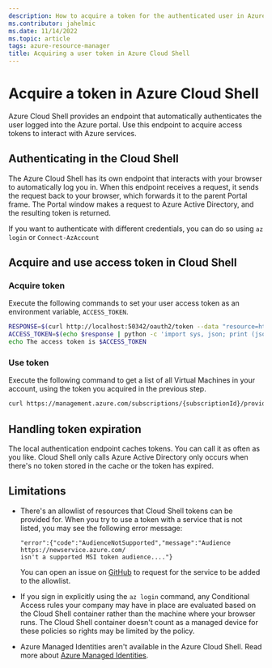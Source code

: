 ```yaml
---
description: How to acquire a token for the authenticated user in Azure Cloud Shell
ms.contributor: jahelmic
ms.date: 11/14/2022
ms.topic: article
tags: azure-resource-manager
title: Acquiring a user token in Azure Cloud Shell
---
```

# Acquire a token in Azure Cloud Shell
<!--
TODO:
- MSI is never mentioned in this article - what is it?
- Need powershell example - there are examples in other articles - be consistent
-->
Azure Cloud Shell provides an endpoint that automatically authenticates the user logged into the
Azure portal. Use this endpoint to acquire access tokens to interact with Azure services.

## Authenticating in the Cloud Shell

The Azure Cloud Shell has its own endpoint that interacts with your browser to automatically log you
in. When this endpoint receives a request, it sends the request back to your browser, which forwards
it to the parent Portal frame. The Portal window makes a request to Azure Active Directory, and the
resulting token is returned.

If you want to authenticate with different credentials, you can do so using `az login` or
`Connect-AzAccount`

## Acquire and use access token in Cloud Shell

### Acquire token

Execute the following commands to set your user access token as an environment variable,
`ACCESS_TOKEN`.

```bash
RESPONSE=$(curl http://localhost:50342/oauth2/token --data "resource=https://management.azure.com/" -H Metadata:true -s)
ACCESS_TOKEN=$(echo $response | python -c 'import sys, json; print (json.load(sys.stdin)["access_token"])')
echo The access token is $ACCESS_TOKEN
```

### Use token

Execute the following command to get a list of all Virtual Machines in your account, using the token
you acquired in the previous step.

```bash
curl https://management.azure.com/subscriptions/{subscriptionId}/providers/Microsoft.Compute/virtualMachines?api-version=2021-07-01 -H "Authorization: Bearer $ACCESS_TOKEN" -H "x-ms-version: 2019-02-02"
```

## Handling token expiration

The local authentication endpoint caches tokens. You can call it as often as you like. Cloud Shell
only calls Azure Active Directory only occurs when there's no token stored in the cache or the token
has expired.

## Limitations

- There's an allowlist of resources that Cloud Shell tokens can be provided for. When you try to use
  a token with a service that is not listed, you may see the following error message:

  ```output
  "error":{"code":"AudienceNotSupported","message":"Audience https://newservice.azure.com/
  isn't a supported MSI token audience...."}
  ```

  You can open an issue on [GitHub][02] to request for the service to be added to the allowlist.

- If you sign in explicitly using the `az login` command, any Conditional Access rules your company
  may have in place are evaluated based on the Cloud Shell container rather than the machine where
  your browser runs. The Cloud Shell container doesn't count as a managed device for these policies
  so rights may be limited by the policy.

- Azure Managed Identities aren't available in the Azure Cloud Shell. Read more about
  [Azure Managed Identities][01].

<!-- link references -->
[01]: ../active-directory/managed-identities-azure-resources/overview.md
[02]: https://github.com/Azure/CloudShell/issues
